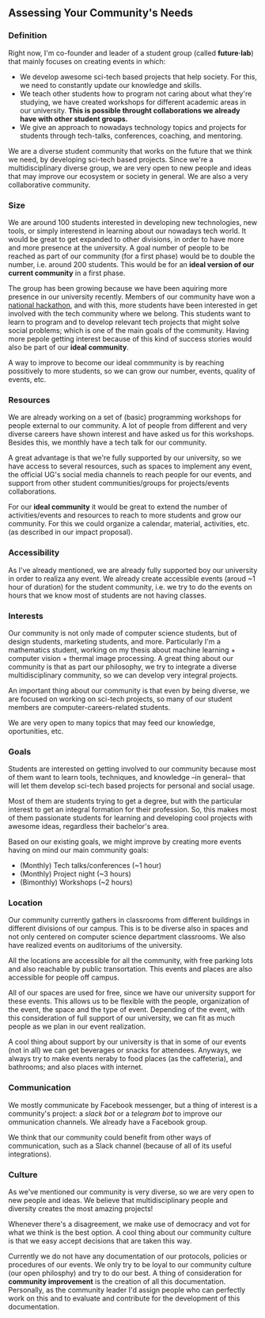 ## Assessing Your Community's Needs


### Definition

Right now, I'm co-founder and leader of a student group (called **future·lab**) that mainly focuses on creating events  in which:
* We develop awesome sci-tech based projects that help society. For this, we need to constantly update our knowledge and skills.
* We teach other students how to program not caring about what they're studying, we have created workshops for different academic areas in our university. **This is possible throught collaborations we already have with other student groups.**
* We give an approach to nowadays technology topics and projects for students through tech-talks, conferences, coaching, and mentoring.

We are a diverse student community that works on the future that we think we need, by developing sci-tech based projects. Since we're a multidisciplinary diverse group, we are very open to new people and ideas that may improve our ecosystem or society in general. We are also a very collaborative community.

### Size

We are around 100 students interested in developing new technologies, new tools, or simply interestend in learning about our nowadays tech world. It would be great to get expanded to other divisions, in order to have more and more presence at the university. A goal number of people to be reached as part of our community (for a first phase) would be to double the number, i.e. around 200 students. This would be for an **ideal version of our current community** in a first phase.

The group has been growing because we have been aquiring more presence in our university recently. Members of our community have won a [national hackathon](http://www.ugto.mx/campusgto/noticias-gto/2241-estudiantes-de-la-universidad-de-guanajuato-ganan-primer-lugar-en-el-hackaton-cfox-2017), and with this, more students have been interested in get involved with the tech community where we belong. This students want to learn to program and to develop relevant tech projects that might solve social problems; which is one of the main goals of the community. Having more pepole getting interest because of this kind of success stories would also be part of our **ideal community**.

A way to improve to become our ideal commmunity is by reaching possitively to more students, so we can grow our number, events, quality of events, etc.

### Resources

We are already working on a set of (basic) programming workshops for people external to our community. A lot of people from different and very diverse careers have shown interest and have asked us for this workshops. Besides this, we monthly have a tech talk for our community.

A great advantage is that we're fully supported by our university, so we have access to several resources, such as spaces to implement any event, the official UG's social media channels to reach people for our events, and support from other student communities/groups for projects/events collaborations.

For our **ideal community** it would be great to extend the number of activities/events and resources to reach to more students and grow our community. For this we could organize a calendar, material, activities, etc. (as described in our impact proposal).

### Accessibility

As I've already mentioned, we are already fully supported boy our university in order to realiza any event. We already create accessible events (aroud ~1 hour of duration) for the student community, i.e. we try to do the events on hours that we know most of students are not having classes.

### Interests

Our community is not only made of computer science students, but of design students, marketing students, and more. Particularly I'm a mathematics student, working on my thesis about machine learning + computer vision + thermal image processing. A great thing about our community is that as part our philosophy, we try to integrate a diverse multidisciplinary community, so we can develop very integral projects. 

An important thing about our community is that even by being diverse, we are focused on working on sci-tech projects, so many of our student members are computer-careers-related students.

We are very open to many topics that may feed our knowledge, oportunities, etc.

### Goals

Students are interested on getting involved to our community because most of them want to learn tools, techniques, and knowledge –in general– that will let them develop sci-tech based projects for personal and social usage.

Most of them are students trying to get a degree, but with the particular interest to get an integral formation for their profession. So, this makes most of them passionate students for learning and developing cool projects with awesome ideas, regardless their bachelor's area.

Based on our existing goals, we might improve by creating more events having on mind our main community goals:

- (Monthly) Tech talks/conferences (~1 hour)
- (Monthly) Project night (~3 hours)
- (Bimonthly) Workshops (~2 hours)

### Location

Our community currently gathers in classrooms from different buildings in different divisions of our campus. This is to be diverse also in spaces and not only centered on computer science department classrooms. We also have realized events on auditoriums of the university.

All the locations are accessible for all the community, with free parking lots and also reachable by public transortation. This events and places are also accessible for people off campus.

All of our spaces are used for free, since we have our university support for these events. This allows us to be flexible with the people, organization of the event, the space and the type of event. Depending of the event, with this consideration of full support of our university, we can fit as much people as we plan in our event realization.

A cool thing about support by our university is that in some of our events (not in all) we can get beverages or snacks for attendees. Anyways, we always try to make events neraby to food places (as the caffeteria), and bathrooms; and also places with internet.

### Communication

We mostly communicate by Facebook messenger, but a thing of interest is a community's project: a *slack bot* or a *telegram bot* to improve our ommunication channels. We already have a Facebook group.

We think that our community could benefit from other ways of communication, such as a Slack channel (because of all of its useful integrations).

### Culture

As we've mentioned our community is very diverse, so we are very open to new people and ideas. We believe that multidisciplinary people and diversity creates the most amazing projects!

Whenever there's a disagreement, we make use of democracy and vot for what we think is the best option. A cool thing about our community culture is that we easy accept decisions that are taken this way.

Currently we do not have any documentation of our protocols, policies or procedures of our events. We only try to be loyal to our community culture (our open philosphy) and try to do our best. A thing of consideration for **community improvement** is the creation of all this documentation. Personally, as the community leader I'd assign people who can perfectly work on this and to evaluate and contribute for the development of this documentation.

